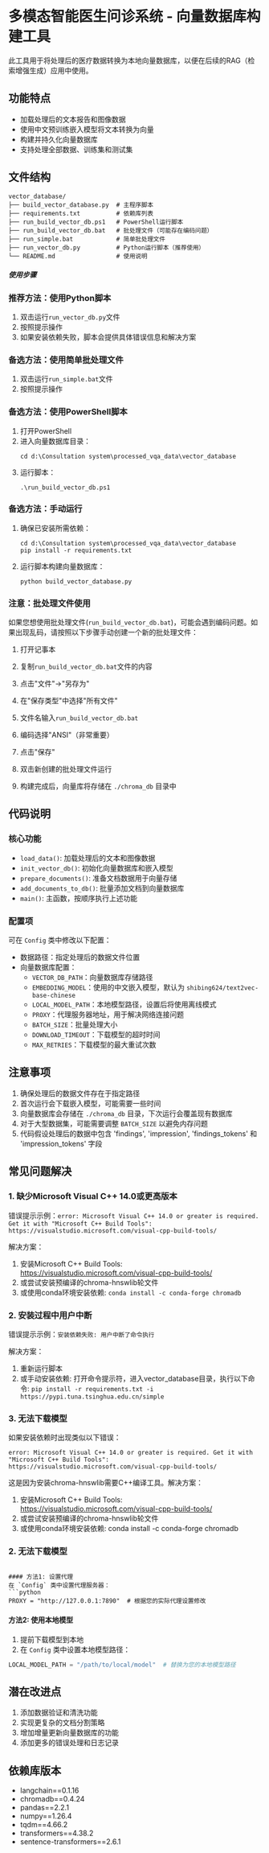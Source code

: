 # 多模态智能医生问诊系统 - 向量数据库构建工具

此工具用于将处理后的医疗数据转换为本地向量数据库，以便在后续的RAG（检索增强生成）应用中使用。

## 功能特点
- 加载处理后的文本报告和图像数据
- 使用中文预训练嵌入模型将文本转换为向量
- 构建并持久化向量数据库
- 支持处理全部数据、训练集和测试集

## 文件结构
```
vector_database/
├── build_vector_database.py  # 主程序脚本
├── requirements.txt          # 依赖库列表
├── run_build_vector_db.ps1   # PowerShell运行脚本
├── run_build_vector_db.bat   # 批处理文件（可能存在编码问题）
├── run_simple.bat            # 简单批处理文件
├── run_vector_db.py          # Python运行脚本（推荐使用）
└── README.md                 # 使用说明
```

##### 使用步骤

### 推荐方法：使用Python脚本
1. 双击运行`run_vector_db.py`文件
2. 按照提示操作
3. 如果安装依赖失败，脚本会提供具体错误信息和解决方案

### 备选方法：使用简单批处理文件
1. 双击运行`run_simple.bat`文件
2. 按照提示操作

### 备选方法：使用PowerShell脚本
1. 打开PowerShell
2. 进入向量数据库目录：
   ```
   cd d:\Consultation system\processed_vqa_data\vector_database
   ```
3. 运行脚本：
   ```
   .\run_build_vector_db.ps1
   ```

### 备选方法：手动运行
1. 确保已安装所需依赖：
   ```
   cd d:\Consultation system\processed_vqa_data\vector_database
   pip install -r requirements.txt
   ```

2. 运行脚本构建向量数据库：
   ```
   python build_vector_database.py
   ```

### 注意：批处理文件使用
如果您想使用批处理文件(`run_build_vector_db.bat`)，可能会遇到编码问题。如果出现乱码，请按照以下步骤手动创建一个新的批处理文件：

1. 打开记事本
2. 复制`run_build_vector_db.bat`文件的内容
3. 点击"文件"->"另存为"
4. 在"保存类型"中选择"所有文件"
5. 文件名输入`run_build_vector_db.bat`
6. 编码选择"ANSI"（非常重要）
7. 点击"保存"
8. 双击新创建的批处理文件运行

3. 构建完成后，向量库将存储在 `./chroma_db` 目录中

## 代码说明

### 核心功能
- `load_data()`: 加载处理后的文本和图像数据
- `init_vector_db()`: 初始化向量数据库和嵌入模型
- `prepare_documents()`: 准备文档数据用于向量存储
- `add_documents_to_db()`: 批量添加文档到向量数据库
- `main()`: 主函数，按顺序执行上述功能

### 配置项
可在 `Config` 类中修改以下配置：
- 数据路径：指定处理后的数据文件位置
- 向量数据库配置：
  - `VECTOR_DB_PATH`：向量数据库存储路径
  - `EMBEDDING_MODEL`：使用的中文嵌入模型，默认为 `shibing624/text2vec-base-chinese`
  - `LOCAL_MODEL_PATH`：本地模型路径，设置后将使用离线模式
  - `PROXY`：代理服务器地址，用于解决网络连接问题
  - `BATCH_SIZE`：批量处理大小
  - `DOWNLOAD_TIMEOUT`：下载模型的超时时间
  - `MAX_RETRIES`：下载模型的最大重试次数

## 注意事项
1. 确保处理后的数据文件存在于指定路径
2. 首次运行会下载嵌入模型，可能需要一些时间
3. 向量数据库会存储在 `./chroma_db` 目录，下次运行会覆盖现有数据库
4. 对于大型数据集，可能需要调整 `BATCH_SIZE` 以避免内存问题
5. 代码假设处理后的数据中包含 'findings', 'impression', 'findings_tokens' 和 'impression_tokens' 字段

## 常见问题解决

### 1. 缺少Microsoft Visual C++ 14.0或更高版本
错误提示示例：`error: Microsoft Visual C++ 14.0 or greater is required. Get it with "Microsoft C++ Build Tools": https://visualstudio.microsoft.com/visual-cpp-build-tools/`

解决方案：
1. 安装Microsoft C++ Build Tools: https://visualstudio.microsoft.com/visual-cpp-build-tools/
2. 或尝试安装预编译的chroma-hnswlib轮文件
3. 或使用conda环境安装依赖: `conda install -c conda-forge chromadb`

### 2. 安装过程中用户中断
错误提示示例：`安装依赖失败: 用户中断了命令执行`

解决方案：
1. 重新运行脚本
2. 或手动安装依赖: 打开命令提示符，进入vector_database目录，执行以下命令:
   `pip install -r requirements.txt -i https://pypi.tuna.tsinghua.edu.cn/simple`

### 3. 无法下载模型
如果安装依赖时出现类似以下错误：
```
error: Microsoft Visual C++ 14.0 or greater is required. Get it with "Microsoft C++ Build Tools": https://visualstudio.microsoft.com/visual-cpp-build-tools/
```
这是因为安装chroma-hnswlib需要C++编译工具。解决方案：
1. 安装Microsoft C++ Build Tools: https://visualstudio.microsoft.com/visual-cpp-build-tools/
2. 或尝试安装预编译的chroma-hnswlib轮文件
3. 或使用conda环境安装依赖: conda install -c conda-forge chromadb

### 2. 无法下载模型
```如果遇到无法连接到Hugging Face Hub下载模型的问题，可以尝试以下解决方法：

#### 方法1: 设置代理
在 `Config` 类中设置代理服务器：
```python
PROXY = "http://127.0.0.1:7890"  # 根据您的实际代理设置修改
```

#### 方法2: 使用本地模型
1. 提前下载模型到本地
2. 在 `Config` 类中设置本地模型路径：
```python
LOCAL_MODEL_PATH = "/path/to/local/model"  # 替换为您的本地模型路径
```

## 潜在改进点
1. 添加数据验证和清洗功能
2. 实现更复杂的文档分割策略
3. 增加增量更新向量数据库的功能
4. 添加更多的错误处理和日志记录

## 依赖库版本
- langchain==0.1.16
- chromadb==0.4.24
- pandas==2.2.1
- numpy==1.26.4
- tqdm==4.66.2
- transformers==4.38.2
- sentence-transformers==2.6.1